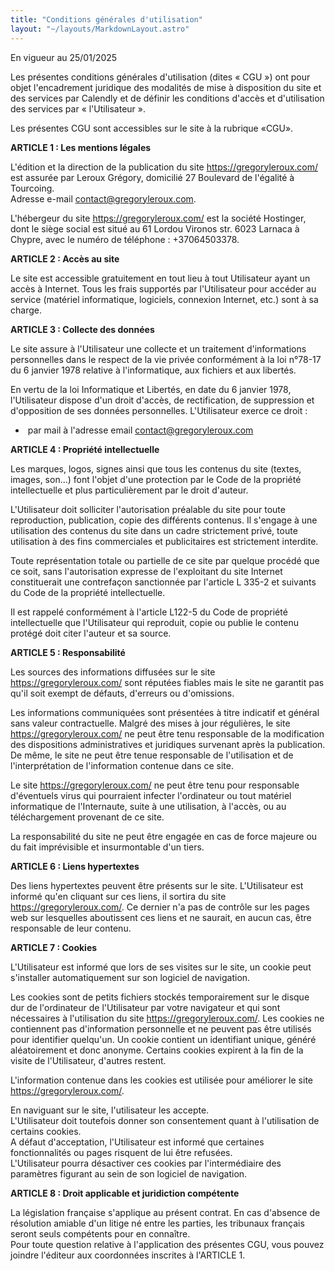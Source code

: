 ```yaml
---
title: "Conditions générales d'utilisation"
layout: "~/layouts/MarkdownLayout.astro"
---
```


En vigueur au 25/01/2025

Les présentes conditions générales d'utilisation (dites « CGU ») ont pour objet l'encadrement juridique des modalités de mise à disposition du site et des services par Calendly et de définir les conditions d'accès et d'utilisation des services par « l'Utilisateur ».

Les présentes CGU sont accessibles sur le site à la rubrique «CGU».

**ARTICLE 1 : Les mentions légales**

L'édition et la direction de la publication du site https://gregoryleroux.com/ est assurée par Leroux Grégory, domicilié 27 Boulevard de l'égalité à Tourcoing.\
Adresse e-mail contact@gregoryleroux.com.

L'hébergeur du site https://gregoryleroux.com/ est la société Hostinger, dont le siège social est situé au 61 Lordou Vironos str. 6023 Larnaca à Chypre, avec le numéro de téléphone : +37064503378.

**ARTICLE 2 : Accès au site**

Le site est accessible gratuitement en tout lieu à tout Utilisateur ayant un accès à Internet. Tous les frais supportés par l'Utilisateur pour accéder au service (matériel informatique, logiciels, connexion Internet, etc.) sont à sa charge.

**ARTICLE 3 : Collecte des données**

Le site assure à l'Utilisateur une collecte et un traitement d'informations personnelles dans le respect de la vie privée conformément à la loi n°78-17 du 6 janvier 1978 relative à l'informatique, aux fichiers et aux libertés.

En vertu de la loi Informatique et Libertés, en date du 6 janvier 1978, l'Utilisateur dispose d'un droit d'accès, de rectification, de suppression et d'opposition de ses données personnelles. L'Utilisateur exerce ce droit :

-  par mail à l'adresse email contact@gregoryleroux.com

**ARTICLE 4 : Propriété intellectuelle**

Les marques, logos, signes ainsi que tous les contenus du site (textes, images, son...) font l'objet d'une protection par le Code de la propriété intellectuelle et plus particulièrement par le droit d'auteur.

L'Utilisateur doit solliciter l'autorisation préalable du site pour toute reproduction, publication, copie des différents contenus. Il s'engage à une utilisation des contenus du site dans un cadre strictement privé, toute utilisation à des fins commerciales et publicitaires est strictement interdite.

Toute représentation totale ou partielle de ce site par quelque procédé que ce soit, sans l'autorisation expresse de l'exploitant du site Internet constituerait une contrefaçon sanctionnée par l'article L 335-2 et suivants du Code de la propriété intellectuelle.

Il est rappelé conformément à l'article L122-5 du Code de propriété intellectuelle que l'Utilisateur qui reproduit, copie ou publie le contenu protégé doit citer l'auteur et sa source.

**ARTICLE 5 : Responsabilité**

Les sources des informations diffusées sur le site https://gregoryleroux.com/ sont réputées fiables mais le site ne garantit pas qu'il soit exempt de défauts, d'erreurs ou d'omissions.

Les informations communiquées sont présentées à titre indicatif et général sans valeur contractuelle. Malgré des mises à jour régulières, le site https://gregoryleroux.com/ ne peut être tenu responsable de la modification des dispositions administratives et juridiques survenant après la publication. De même, le site ne peut être tenue responsable de l'utilisation et de l'interprétation de l'information contenue dans ce site.

Le site https://gregoryleroux.com/ ne peut être tenu pour responsable d'éventuels virus qui pourraient infecter l'ordinateur ou tout matériel informatique de l'Internaute, suite à une utilisation, à l'accès, ou au téléchargement provenant de ce site.

La responsabilité du site ne peut être engagée en cas de force majeure ou du fait imprévisible et insurmontable d'un tiers.

**ARTICLE 6 : Liens hypertextes**

Des liens hypertextes peuvent être présents sur le site. L'Utilisateur est informé qu'en cliquant sur ces liens, il sortira du site https://gregoryleroux.com/. Ce dernier n'a pas de contrôle sur les pages web sur lesquelles aboutissent ces liens et ne saurait, en aucun cas, être responsable de leur contenu.

**ARTICLE 7 : Cookies**

L'Utilisateur est informé que lors de ses visites sur le site, un cookie peut s'installer automatiquement sur son logiciel de navigation.

Les cookies sont de petits fichiers stockés temporairement sur le disque dur de l'ordinateur de l'Utilisateur par votre navigateur et qui sont nécessaires à l'utilisation du site https://gregoryleroux.com/. Les cookies ne contiennent pas d'information personnelle et ne peuvent pas être utilisés pour identifier quelqu'un. Un cookie contient un identifiant unique, généré aléatoirement et donc anonyme. Certains cookies expirent à la fin de la visite de l'Utilisateur, d'autres restent.

L'information contenue dans les cookies est utilisée pour améliorer le site https://gregoryleroux.com/.

En naviguant sur le site, l'utilisateur les accepte.\
L'Utilisateur doit toutefois donner son consentement quant à l'utilisation de certains cookies.\
A défaut d'acceptation, l'Utilisateur est informé que certaines fonctionnalités ou pages risquent de lui être refusées.\
L'Utilisateur pourra désactiver ces cookies par l'intermédiaire des paramètres figurant au sein de son logiciel de navigation.

**ARTICLE 8 : Droit applicable et juridiction compétente**

La législation française s'applique au présent contrat. En cas d'absence de résolution amiable d'un litige né entre les parties, les tribunaux français seront seuls compétents pour en connaître.\
Pour toute question relative à l'application des présentes CGU, vous pouvez joindre l'éditeur aux coordonnées inscrites à l'ARTICLE 1.
